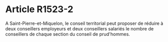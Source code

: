 # Article R1523-2

  
A Saint-Pierre-et-Miquelon, le conseil territorial peut proposer de réduire à deux conseillers employeurs et deux conseillers salariés le nombre de conseillers de chaque section du conseil de prud'hommes.